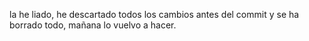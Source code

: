 la he liado, he descartado todos los cambios antes del commit y se ha borrado todo, mañana lo vuelvo a hacer.
